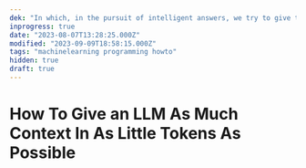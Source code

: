 ```yaml
---
dek: "In which, in the pursuit of intelligent answers, we try to give the robot as much information about the world as possible very few words"
inprogress: true
date: "2023-08-07T13:28:25.000Z"
modified: "2023-09-09T18:58:15.000Z"
tags: "machinelearning programming howto"
hidden: true
draft: true
---
```

# How To Give an LLM As Much Context In As Little Tokens As Possible
